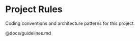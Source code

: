# Project Rules

Coding conventions and architecture patterns for this project.

@docs/guidelines.md

